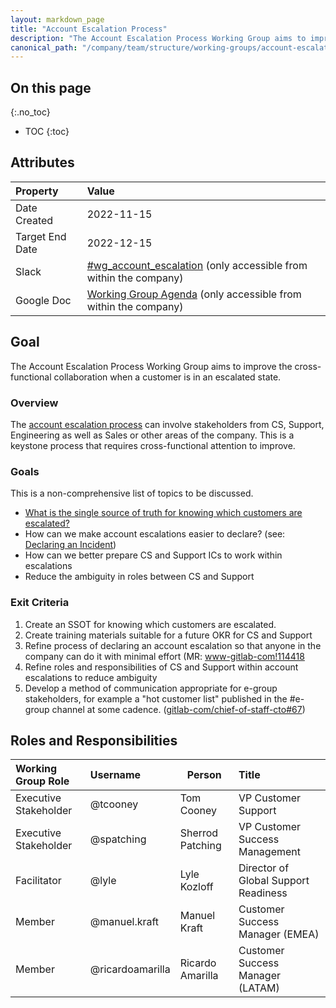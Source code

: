 ```yaml
---
layout: markdown_page
title: "Account Escalation Process"
description: "The Account Escalation Process Working Group aims to improve the cross-functional collaboration when a customer is in an escalated state."
canonical_path: "/company/team/structure/working-groups/account-escalation-process/"
---
```


## On this page
{:.no_toc}

- TOC
{:toc}

## Attributes

| Property        | Value                                                                                                                                             |
|:----------------|:--------------------------------------------------------------------------------------------------------------------------------------------------|
| Date Created    | 2022-11-15                                                                                                                                        |
| Target End Date | 2022-12-15                                                                                                                                        |
| Slack           | [#wg_account_escalation](https://gitlab.slack.com/archives/C04B5SWTVEY) (only accessible from within the company)   |
| Google Doc      | [Working Group Agenda](https://docs.google.com/document/d/1CC3kuNSMYJR91hbHKIyTVN3FC9SjiNkLR0zRKOvJA5k/edit) (only accessible from within the company) |

## Goal

The Account Escalation Process Working Group aims to improve the cross-functional collaboration when a customer is in an escalated state.

### Overview

The [account escalation process](/handbook/support/workflows/emergency-to-escalation-process.html) can involve stakeholders from CS, Support, Engineering as well as
Sales or other areas of the company. This is a keystone process that requires cross-functional attention to improve. 

### Goals

This is a non-comprehensive list of topics to be discussed.

- [What is the single source of truth for knowing which customers are escalated?](https://gitlab.com/gitlab-com/customer-success/tam/-/issues/619)
- How can we make account escalations easier to declare? (see: [Declaring an Incident](/handbook/engineering/infrastructure/incident-management/#declaring-an-incident))
- How can we better prepare CS and Support ICs to work within escalations
- Reduce the ambiguity in roles between CS and Support

### Exit Criteria

1. Create an SSOT for knowing which customers are escalated.
1. Create training materials suitable for a future OKR for CS and Support
1. Refine process of declaring an account escalation so that anyone in the company can do it with minimal effort (MR: [www-gitlab-com!114418](https://gitlab.com/gitlab-com/www-gitlab-com/-/merge_requests/114418/)
1. Refine roles and responsibilities of CS and Support within account escalations to reduce ambiguity
1. Develop a method of communication appropriate for e-group stakeholders, for example a "hot customer list" published in the #e-group channel at some cadence. ([gitlab-com/chief-of-staff-cto#67](https://gitlab.com/gitlab-com/chief-of-staff-cto/-/issues/67))

## Roles and Responsibilities

| Working Group Role      | Username        | Person                                                                   | Title                                                           |
| :---------------------- | :-------------- | ------------------------------------------------------------------------ | :-------------------------------------------------------------- |
| Executive Stakeholder   | @tcooney | Tom Cooney | VP Customer Support|
| Executive Stakeholder   | @spatching| Sherrod Patching | VP Customer Success Management |
| Facilitator             | @lyle | Lyle Kozloff | Director of Global Support Readiness|
| Member                  | @manuel.kraft | Manuel Kraft | Customer Success Manager (EMEA) |
| Member                  | @ricardoamarilla  | Ricardo Amarilla | Customer Success Manager (LATAM) |  
